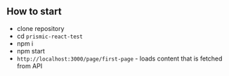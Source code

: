 ## How to start

- clone repository
- cd `prismic-react-test`
- npm i
- npm start
- `http://localhost:3000/page/first-page` - loads content that is fetched from API
